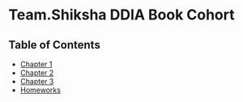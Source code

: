 # Team.Shiksha DDIA Book Cohort

## Table of Contents

- [Chapter 1](./Chapter1.md)
- [Chapter 2](./Chapter2.md)
- [Chapter 3](./Chapter3.md)
- [Homeworks](./Homeworks.md)
